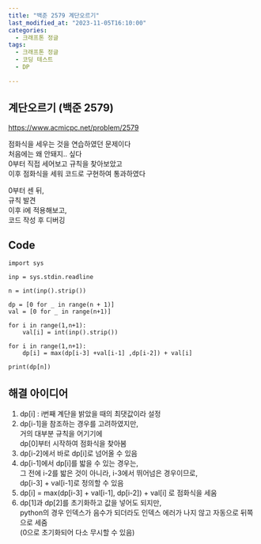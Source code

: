 ```yaml
---
title: "백준 2579 계단오르기"
last_modified_at: "2023-11-05T16:10:00"
categories:
  - 크래프톤 정글
tags:
  - 크래프톤 정글
  - 코딩 테스트
  - DP

---
```


## 계단오르기 (백준 2579)
  <https://www.acmicpc.net/problem/2579>

  점화식을 세우는 것을 연습하였던 문제이다<br>
  처음에는 왜 안돼지.. 싶다<br>
  0부터 직접 세어보고 규칙을 찾아보았고<br>
  이후 점화식을 세워 코드로 구현하여 통과하였다<br>

  0부터 센 뒤,<br>
  규칙 발견<br>
  이후 i에 적용해보고,<br>
  코드 작성 후 디버깅<br>

## Code
```
import sys

inp = sys.stdin.readline

n = int(inp().strip())

dp = [0 for _ in range(n + 1)]
val = [0 for _ in range(n+1)]

for i in range(1,n+1):
    val[i] = int(inp().strip())

for i in range(1,n+1):
    dp[i] = max(dp[i-3] +val[i-1] ,dp[i-2]) + val[i]

print(dp[n])

```

## 해결 아이디어
  1. dp[i] : i번째 계단을 밝았을 때의 최댓값이라 설정<br>
  2. dp[i-1]을 참조하는 경우를 고려하였지만,<br>
  거의 대부분 규칙을 어기기에<br>
  dp[0]부터 시작하여 점화식을 찾아봄
  3. dp[i-2]에서 바로 dp[i]로 넘어올 수 있음<br>
  4. dp[i-1]에서 dp[i]를 밟을 수 있는 경우는,<br>
  그 전에 i-2를 밟은 것이 아니라, i-3에서 뛰어넘은 경우이므로,<br>
  dp[i-3] + val[i-1]로 정의할 수 있음
  5. dp[i] = max(dp[i-3] + val[i-1], dp[i-2]) + val[i] 로 점화식을 세움<br>
  6. dp[1]과 dp[2]를 초기화하고 값을 넣어도 되지만,<br>
  python의 경우 인덱스가 음수가 되더라도 인덱스 에러가 나지 않고 자동으로 뒤쪽으로 세줌<br>
  (0으로 초기화되어 다소 무시할 수 있음)
